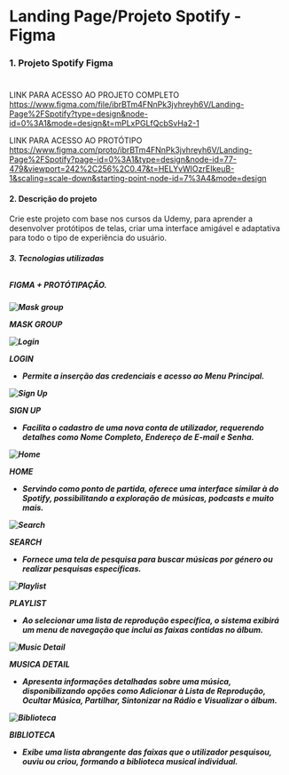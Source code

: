 # Landing Page/Projeto Spotify - Figma

<h3> 1. Projeto Spotify Figma<h1></h3> 

<LINKS>

LINK PARA ACESSO AO PROJETO COMPLETO 
https://www.figma.com/file/ibrBTm4FNnPk3jvhreyh6V/Landing-Page%2FSpotify?type=design&node-id=0%3A1&mode=design&t=mPLxPGLfQcbSvHa2-1

LINK PARA ACESSO AO PROTÓTIPO 
https://www.figma.com/proto/ibrBTm4FNnPk3jvhreyh6V/Landing-Page%2FSpotify?page-id=0%3A1&type=design&node-id=77-479&viewport=242%2C256%2C0.47&t=HELYvWIOzrEIkeuB-1&scaling=scale-down&starting-point-node-id=7%3A4&mode=design


<h4> 2. Descrição do projeto<h4></h4>

<p>Crie este projeto com base nos cursos da Udemy, para aprender a desenvolver protótipos de telas, criar uma interface amigável e adaptativa para todo o tipo de experiência do usuário. <p></p>



<h5>3. Tecnologias utilizadas
<br><br>

  FIGMA + PROTÓTIPAÇÃO. <h5>



![Mask group](https://github.com/larissatendzigolski/projeto-figma/assets/88748709/203ade71-ac67-4b33-8565-50250c54d347)

MASK GROUP

![Login](https://github.com/larissatendzigolski/projeto-figma/assets/88748709/0f9989b0-2f33-43dc-b0b1-1ee97db0b38a)


LOGIN
- Permite a inserção das credenciais e acesso ao Menu Principal.


![Sign Up](https://github.com/larissatendzigolski/projeto-figma/assets/88748709/20f9baa0-8e92-437a-8a01-82394f2e64c3)


SIGN UP
- Facilita o cadastro de uma nova conta de utilizador, requerendo detalhes como Nome Completo, Endereço de E-mail e Senha.


![Home](https://github.com/larissatendzigolski/projeto-figma/assets/88748709/f94973a0-11d8-413d-9872-60b44480e73b)


HOME
- Servindo como ponto de partida, oferece uma interface similar à do Spotify, possibilitando a exploração de músicas, podcasts e muito mais.


![Search](https://github.com/larissatendzigolski/projeto-figma/assets/88748709/af1c5b0b-ed20-43aa-a790-379566f191c2)


SEARCH 
- Fornece uma tela de pesquisa para buscar músicas por género ou realizar pesquisas específicas.


![Playlist](https://github.com/larissatendzigolski/projeto-figma/assets/88748709/bf0c0fd6-6fa6-42e3-b862-9aeb2f100faf)


PLAYLIST
- Ao selecionar uma lista de reprodução específica, o sistema exibirá um menu de navegação que inclui as faixas contidas no álbum.


![Music Detail](https://github.com/larissatendzigolski/projeto-figma/assets/88748709/f305f2d1-f3d2-47ca-b6a4-8ab5311bd633)


MUSICA DETAIL
- Apresenta informações detalhadas sobre uma música, disponibilizando opções como Adicionar à Lista de Reprodução, Ocultar Música, Partilhar, Sintonizar na Rádio e Visualizar o álbum. 


![Biblioteca](https://github.com/larissatendzigolski/projeto-figma/assets/88748709/a0eb2394-54fb-4528-b7c6-3c220654dd62)


BIBLIOTECA
- Exibe uma lista abrangente das faixas que o utilizador pesquisou, ouviu ou criou, formando a biblioteca musical individual.





